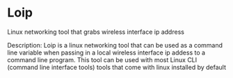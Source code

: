 # Loip
Linux networking tool that grabs wireless interface ip address

Description: Loip is a linux networking tool that can be used as a command line variable when passing in a local wireless interface ip addess to a command line program. This tool can be used with most Linux CLI (command line interface tools) tools that come with linux installed by default
